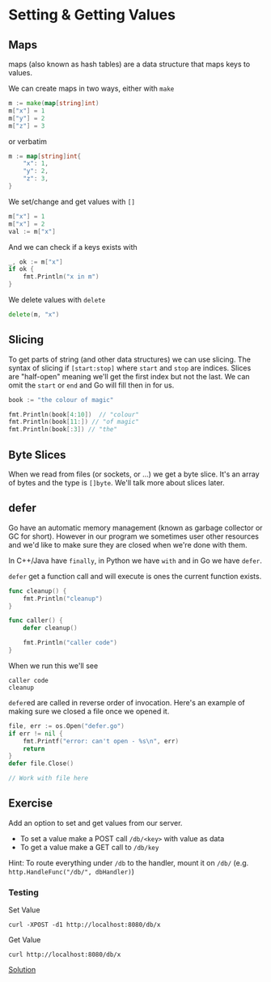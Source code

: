 # Setting & Getting Values

## Maps

maps (also known as hash tables) are a data structure that maps keys to values.

We can create maps in two ways, either with `make`

```go
m := make(map[string]int)
m["x"] = 1
m["y"] = 2
m["z"] = 3
```

or verbatim

```go
m := map[string]int{
	"x": 1,
	"y": 2,
	"z": 3,
}
```

We set/change and get values with `[]`

```go
m["x"] = 1
m["x"] = 2
val := m["x"]
```

And we can check if a keys exists with

```go
_, ok := m["x"]
if ok {
	fmt.Println("x in m")
}
```

We delete values with `delete`

```go
delete(m, "x")
```

## Slicing

To get parts of string (and other data structures) we can use slicing. The
syntax of slicing if `[start:stop]` where `start` and `stop` are indices. Slices
are "half-open" meaning we'll get the first index but not the last. We can omit
the `start` or `end` and Go will fill then in for us.

```go
book := "the colour of magic"

fmt.Println(book[4:10])  // "colour"
fmt.Println(book[11:]) // "of magic"
fmt.Println(book[:3]) // "the"
```

## Byte Slices

When we read from files (or sockets, or ...) we get a byte slice. It's an array
of bytes and the type is `[]byte`. We'll talk more about slices later.

## defer

Go have an automatic memory management (known as garbage collector or GC for
short). However in our program we sometimes user other resources and we'd like
to make sure they are closed when we're done with them.

In C++/Java have `finally`, in Python we have `with` and in Go we have `defer`.

`defer` get a function call and will execute is ones the current function
exists.

```go
func cleanup() {
	fmt.Println("cleanup")
}

func caller() {
	defer cleanup()

	fmt.Println("caller code")
}
```

When we run this we'll see

```
caller code
cleanup
```

`defer`ed are called in reverse order of invocation. Here's an example of
making sure we closed a file once we opened it.

```go
file, err := os.Open("defer.go")
if err != nil {
	fmt.Printf("error: can't open - %s\n", err)
	return
}
defer file.Close()

// Work with file here
```


## Exercise

Add an option to set and get values from our server.

* To set a value make a POST call `/db/<key>` with value as data
* To get a value make a GET call to `/db/key`

Hint: To route everything under `/db` to the handler, mount it on `/db/` (e.g.
`http.HandleFunc("/db/", dbHandler)`)


### Testing

Set Value

    curl -XPOST -d1 http://localhost:8080/db/x

Get Value

    curl http://localhost:8080/db/x

[Solution](httpd.go)
